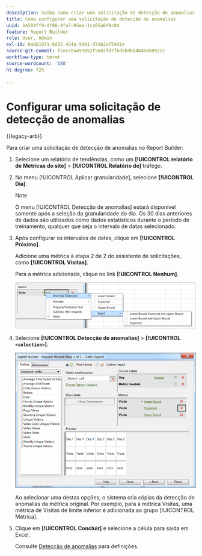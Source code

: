 ```yaml
---
description: Saiba como criar uma solicitação de detecção de anomalias no Report Builder.
title: Como configurar uma solicitação de detecção de anomalias
uuid: 1e504ff9-df88-4fa7-95ea-1ca05a6f9c0d
feature: Report Builder
role: User, Admin
exl-id: 0a8b1971-8d32-424a-9d41-d7ab2af54d1e
source-git-commit: fcecc8a493852f5682fd7fbd5b9bb484a850922c
workflow-type: tm+mt
source-wordcount: '188'
ht-degree: 72%

---
```


# Configurar uma solicitação de detecção de anomalias

{{legacy-arb}}

Para criar uma solicitação de detecção de anomalias no Report Builder:

1. Selecione um relatório de tendências, como um **[!UICONTROL relatório de Métricas do site]** > **[!UICONTROL Relatório de]** tráfego.
1. No menu [!UICONTROL Aplicar granularidade], selecione **[!UICONTROL Dia]**.

   >[!NOTE]
   >
   >O menu [!UICONTROL Detecção de anomalias] estará disponível somente após a seleção da granularidade do dia. Os 30 dias anteriores de dados são utilizados como dados estatísticos durante o período de treinamento, qualquer que seja o intervalo de datas selecionado.

1. Após configurar os intervalos de datas, clique em **[!UICONTROL Próximo]**.

   Adicione uma métrica à etapa 2 de 2 do assistente de solicitações, como **[!UICONTROL Visitas]**.

   Para a métrica adicionada, clique no link **[!UICONTROL Nenhum]**.

   ![Captura de tela mostrando a Detecção de Anomalias, depois as opções Inserir e inserir para Limite Inferior e Superior, e as opções esperadas.](assets/anomaly_select.png)

1. Selecione **[!UICONTROL Detecção de anomalias]** > **[!UICONTROL `<selection>`]**.

   ![Captura de tela mostrando a Etapa 2 do Assistente de solicitações - Relatório de tráfego.](assets/anomaly_visit.png)

   Ao selecionar uma destas opções, o sistema cria cópias da detecção de anomalias da métrica original. Por exemplo, para a métrica Visitas, uma métrica de Visitas de limite inferior é adicionada ao grupo [!UICONTROL Métrica].
1. Clique em **[!UICONTROL Concluir]** e selecione a célula para saída em Excel.

   Consulte [Detecção de anomalias](/help/analyze/analysis-workspace/c-anomaly-detection/anomaly-detection.md) para definições.
